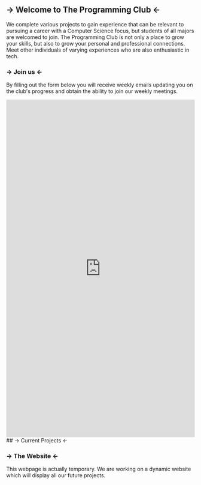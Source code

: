 ## -> Welcome to The Programming Club <-

We complete various projects to gain experience that can be relevant to pursuing a career
with a Computer Science focus, but students of all majors are welcomed to join. The Programming
Club is not only a place to grow your skills, but also to grow your personal and professional connections.
Meet other individuals of varying experiences who are also enthusiastic in tech.

### -> Join us <-

By filling out the form below you will receive weekly emails updating you on the club's progress
and obtain the ability to join our weekly meetings.

<iframe src="https://docs.google.com/forms/d/e/1FAIpQLSd1__tmuMPAw5j3uKujuDw1ibA2vSBYvu3Ww50eGQJIj6EejA/viewform?embedded=true" width="100%" height="900" frameborder="0" marginheight="0" marginwidth="0">Loading…</iframe>
## -> Current Projects <-

### -> The Website <-

This webpage is actually temporary. We are working on a dynamic website which will display
all our future projects.
